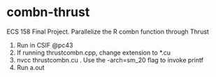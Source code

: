 # combn-thrust
ECS 158 Final Project. Parallelize the R combn function through Thrust

1. Run in CSIF @pc43
2. If running thrustcombn.cpp, change extension to *.cu
2. nvcc thrustcombn.cu . Use the -arch=sm_20 flag to invoke printf
3. Run a.out

